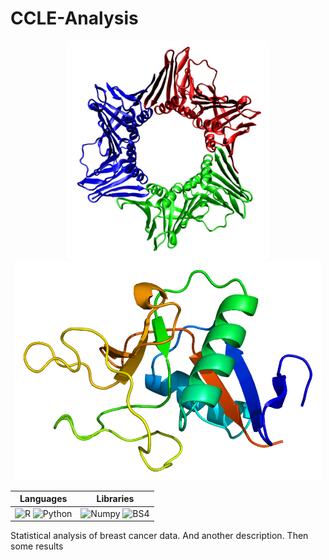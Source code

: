 # CCLE-Analysis

<p align="center">
    <img src="./media/pcna.png" height="350" alt="pcna_nate"/>
    <img src="./media/reg1a.png" height="350" alt="reg1a_luca"/>
</p>

|**Languages** | **Libraries** |
| -----| ---- |
|![R](https://img.shields.io/badge/R-ff1111) ![Python](https://img.shields.io/badge/Python-ff11ff)| ![Numpy](https://img.shields.io/badge/Numpy-1.19.5-11ff11) ![BS4](https://img.shields.io/badge/BS4-version-11ff11)

Statistical analysis of breast cancer data. And another description. Then some results 
